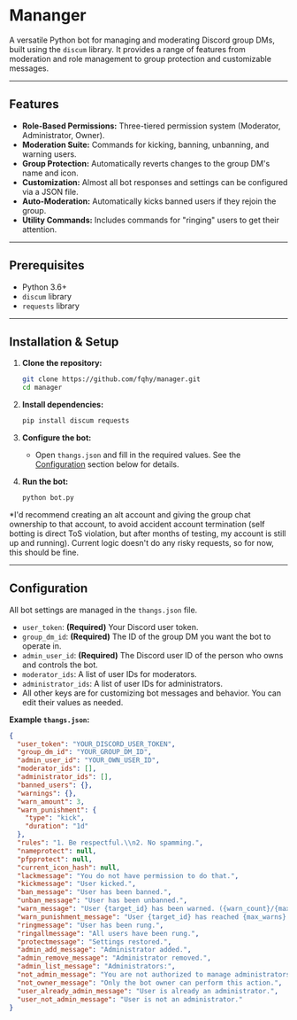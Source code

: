 # Mananger

A versatile Python bot for managing and moderating Discord group DMs, built using the `discum` library. It provides a range of features from moderation and role management to group protection and customizable messages.

---

## Features

-   **Role-Based Permissions:** Three-tiered permission system (Moderator, Administrator, Owner).
-   **Moderation Suite:** Commands for kicking, banning, unbanning, and warning users.
-   **Group Protection:** Automatically reverts changes to the group DM's name and icon.
-   **Customization:** Almost all bot responses and settings can be configured via a JSON file.
-   **Auto-Moderation:** Automatically kicks banned users if they rejoin the group.
-   **Utility Commands:** Includes commands for "ringing" users to get their attention.

---

## Prerequisites

-   Python 3.6+
-   `discum` library
-   `requests` library

---

## Installation & Setup

1.  **Clone the repository:**
    ```bash
    git clone https://github.com/fqhy/manager.git
    cd manager
    ```

2.  **Install dependencies:**
    ```bash
    pip install discum requests
    ```

3.  **Configure the bot:**
    -   Open `thangs.json` and fill in the required values. See the [Configuration](#configuration) section below for details.

4.  **Run the bot:**
    ```bash
    python bot.py
    ```
*I'd recommend creating an alt account and giving the group chat ownership to that account, to avoid accident account termination (self botting is direct ToS violation, but after months of testing, my account is still up and running). Current logic doesn't do any risky requests, so for now, this should be fine.

---

## Configuration

All bot settings are managed in the `thangs.json` file.

-   `user_token`: **(Required)** Your Discord user token.
-   `group_dm_id`: **(Required)** The ID of the group DM you want the bot to operate in.
-   `admin_user_id`: **(Required)** The Discord user ID of the person who owns and controls the bot.
-   `moderator_ids`: A list of user IDs for moderators.
-   `administrator_ids`: A list of user IDs for administrators.
-   All other keys are for customizing bot messages and behavior. You can edit their values as needed.

**Example `thangs.json`:**
```json
{
  "user_token": "YOUR_DISCORD_USER_TOKEN",
  "group_dm_id": "YOUR_GROUP_DM_ID",
  "admin_user_id": "YOUR_OWN_USER_ID",
  "moderator_ids": [],
  "administrator_ids": [],
  "banned_users": {},
  "warnings": {},
  "warn_amount": 3,
  "warn_punishment": {
    "type": "kick",
    "duration": "1d"
  },
  "rules": "1. Be respectful.\\n2. No spamming.",
  "nameprotect": null,
  "pfpprotect": null,
  "current_icon_hash": null,
  "lackmessage": "You do not have permission to do that.",
  "kickmessage": "User kicked.",
  "ban_message": "User has been banned.",
  "unban_message": "User has been unbanned.",
  "warn_message": "User {target_id} has been warned. ({warn_count}/{max_warns})",
  "warn_punishment_message": "User {target_id} has reached {max_warns} warnings and has been {punishment}.",
  "ringmessage": "User has been rung.",
  "ringallmessage": "All users have been rung.",
  "protectmessage": "Settings restored.",
  "admin_add_message": "Administrator added.",
  "admin_remove_message": "Administrator removed.",
  "admin_list_message": "Administrators:",
  "not_admin_message": "You are not authorized to manage administrators.",
  "not_owner_message": "Only the bot owner can perform this action.",
  "user_already_admin_message": "User is already an administrator.",
  "user_not_admin_message": "User is not an administrator."
}
